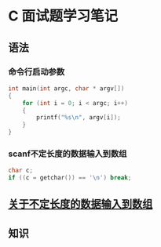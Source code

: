# C 面试题学习笔记

## 语法

### 命令行启动参数
```C++
int main(int argc, char * argv[])
{
	for (int i = 0; i < argc; i++)
	{
		printf("%s\n", argv[i]);
	}
}
```


### scanf不定长度的数据输入到数组
```C
char c;
if ((c = getchar()) == '\n') break;
```

[关于不定长度的数据输入到数组](https://blog.csdn.net/liuyang19890710/article/details/8965306)
---

## 知识

